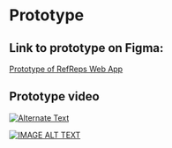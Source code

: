 # Prototype
## Link to prototype on Figma:
[Prototype of RefReps Web App](https://www.figma.com/file/W49rUiemzRxI2C4crcQyYR/REF_PREP?node-id=0%3A1)


## Prototype video

[![Alternate Text]({https://user-images.githubusercontent.com/77707373/135946133-2a36ee1e-fd68-442d-bedc-656dad469a79.jpg})]({https://youtu.be/5Sgc-F2zcyI} "Prototype Video")

[![IMAGE ALT TEXT](http://img.youtube.com/vi/5Sgc-F2zcyI/0.jpg)](http://www.youtube.com/watch?v=5Sgc-F2zcyI "ProtoypeVid")
